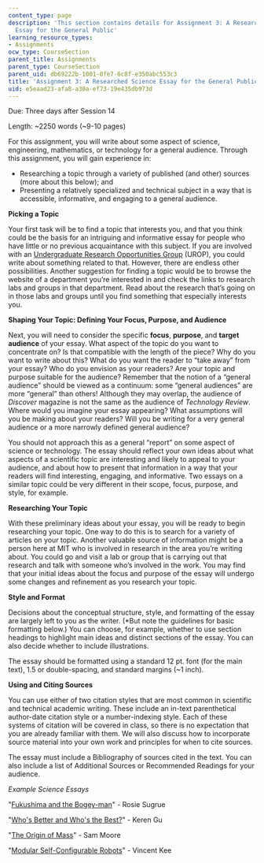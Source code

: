 ```yaml
---
content_type: page
description: 'This section contains details for Assignment 3: A Researched Science
  Essay for the General Public'
learning_resource_types:
- Assignments
ocw_type: CourseSection
parent_title: Assignments
parent_type: CourseSection
parent_uid: db69222b-1001-0fe7-6c8f-e350abc553c3
title: 'Assignment 3: A Researched Science Essay for the General Public'
uid: e5eaad23-afa8-a30a-ef73-19e435db973d
---
```


Due: Three days after Session 14

Length: ~2250 words (~9-10 pages)

For this assignment, you will write about some aspect of science, engineering, mathematics, or technology for a general audience. Through this assignment, you will gain experience in:

*   Researching a topic through a variety of published (and other) sources (more about this below); and
*   Presenting a relatively specialized and technical subject in a way that is accessible, informative, and engaging to a general audience.

**Picking a Topic**

Your first task will be to find a topic that interests you, and that you think could be the basis for an intriguing and informative essay for people who have little or no previous acquaintance with this subject. If you are involved with an [Undergraduate Research Opportunities Group](http://uaap.mit.edu/research-exploration/urop) (UROP), you could write about something related to that. However, there are endless other possibilities. Another suggestion for finding a topic would be to browse the website of a department you’re interested in and check the links to research labs and groups in that department. Read about the research that’s going on in those labs and groups until you find something that especially interests you.

**Shaping Your Topic: Defining Your Focus, Purpose, and Audience**

Next, you will need to consider the specific **focus**, **purpose**, and **target audience** of your essay. What aspect of the topic do you want to concentrate on? Is that compatible with the length of the piece? Why do you want to write about this? What do you want the reader to “take away” from your essay? Who do you envision as your readers? Are your topic and purpose suitable for the audience? Remember that the notion of a “general audience” should be viewed as a continuum: some “general audiences” are more “general” than others! Although they may overlap, the audience of _Discover_ magazine is not the same as the audience of _Technology Review_. Where would you imagine your essay appearing? What assumptions will you be making about your readers? Will you be writing for a very general audience or a more narrowly defined general audience?

You should not approach this as a general “report” on some aspect of science or technology. The essay should reflect your own ideas about what aspects of a scientific topic are interesting and likely to appeal to your audience, and about how to present that information in a way that your readers will find interesting, engaging, and informative. Two essays on a similar topic could be very different in their scope, focus, purpose, and style, for example.

**Researching Your Topic**

With these preliminary ideas about your essay, you will be ready to begin researching your topic. One way to do this is to search for a variety of articles on your topic. Another valuable source of information might be a person here at MIT who is involved in research in the area you’re writing about. You could go and visit a lab or group that is carrying out that research and talk with someone who’s involved in the work. You may find that your initial ideas about the focus and purpose of the essay will undergo some changes and refinement as you research your topic.

**Style and Format**

Decisions about the conceptual structure, style, and formatting of the essay are largely left to you as the writer. (\*But note the guidelines for basic formatting below.) You can choose, for example, whether to use section headings to highlight main ideas and distinct sections of the essay. You can also decide whether to include illustrations.

The essay should be formatted using a standard 12 pt. font (for the main text), 1.5 or double-spacing, and standard margins (~1 inch).

**Using and Citing Sources**

You can use either of two citation styles that are most common in scientific and technical academic writing. These include an in-text parenthetical author-date citation style or a number-indexing style. Each of these systems of citation will be covered in class, so there is no expectation that you are already familiar with them. We will also discuss how to incorporate source material into your own work and principles for when to cite sources.

The essay must include a Bibliography of sources cited in the text. You can also include a list of Additional Sources or Recommended Readings for your audience.

_Example Science Essays_

"[Fukushima and the Bogey-man](https://mitangles.wordpress.com/sugrue/)" - Rosie Sugrue

"[Who's Better and Who's the Best?](https://mitangles.wordpress.com/gu/)" - Keren Gu

"[The Origin of Mass](http://cmsw.mit.edu/angles/2014/?page_id=798)" - Sam Moore

"[Modular Self-Configurable Robots](http://cmsw.mit.edu/angles/2013/?page_id=451)" - Vincent Kee
